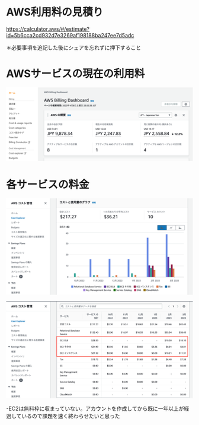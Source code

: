 # AWS利用料の見積り

https://calculator.aws/#/estimate?id=5b6cca2cd932d7e3269af198188ba247ee7d5adc

＊必要事項を追記した後にシェアを忘れずに押下すること



# AWSサービスの現在の利用料

![img](lecture06/AWS_利用料_230408.png)

# 各サービスの料金

![img](lecture06/AWS_コスト1.png)


![img](lecture06/AWS_コスト2.png)

-EC2は無料枠に収まっていない。アカウントを作成してから既に一年以上が経過しているので課題を速く終わらせたいと思った



